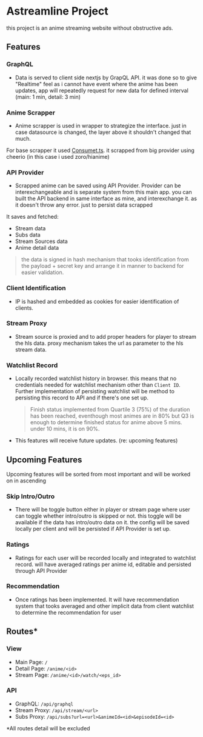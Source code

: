 # Astreamline Project

this project is an anime streaming website without obstructive ads.

## Features

### GraphQL

-  Data is served to client side nextjs by GrapQL API. it was done so to give "Realtime" feel as i cannot have event where the anime has been updates, app will repeatedly request for new data for defined interval (main: 1 min, detail: 3 min)

### Anime Scrapper

-  Anime scrapper is used in wrapper to strategize the interface. just in case datasource is changed, the layer above it shouldn't changed that much.

For base scrapper it used <a href="https://github.com/consumet/consumet.ts">Consumet.ts</a>. it scrapped from big provider using cheerio (in this case i used zoro/hianime)

### API Provider

-  Scrapped anime can be saved using API Provider. Provider can be interexchangeable and is separate system from this main app. you can built the API backend in same interface as mine, and interexchange it. as it doesn't throw any error. just to persist data scrapped

It saves and fetched:

-  Stream data
-  Subs data
-  Stream Sources data
-  Anime detail data

> the data is signed in hash mechanism that tooks identification from the payload + secret key and arrange it in manner to backend for easier validation.

### Client Identification

-  IP is hashed and embedded as cookies for easier identification of clients.

### Stream Proxy

-  Stream source is proxied and to add proper headers for player to stream the hls data. proxy mechanism takes the url as parameter to the hls stream data.

### Watchlist Record

-  Locally recorded watchlist history in browser. this means that no credentials needed for watchlist mechanism other than `Client ID`. Further implementation of persisting watchlist will be method to persisting this record to API and if there's one set up.

   > Finish status implemented from Quartile 3 (75%) of the duration has been reached, eventhough most animes are in 80% but Q3 is enough to determine finished status for anime above 5 mins. under 10 mins, it is on 90%.

-  This features will receive future updates. (re: upcoming features)

## Upcoming Features

Upcoming features will be sorted from most important and will be worked on in ascending

### Skip Intro/Outro

-  There will be toggle button either in player or stream page where user can toggle whether intro/outro is skipped or not. this toggle will be available if the data has intro/outro data on it. the config will be saved locally per client and will be persisted if API Provider is set up.

### Ratings

-  Ratings for each user will be recorded locally and integrated to watchlist record. will have averaged ratings per anime id, editable and persisted through API Provider

### Recommendation

-  Once ratings has been implemented. It will have recommendation system that tooks averaged and other implicit data from client watchlist to determine the recommendation for user

## Routes\*

### View

-  Main Page: `/`
-  Detail Page: `/anime/<id>`
-  Stream Page: `/anime/<id>/watch/<eps_id>`

### API

-  GraphQL: `/api/graphql`
-  Stream Proxy: `/api/stream/<url>`
-  Subs Proxy: `/api/subs?url=<url>&animeId=<id>&episodeId=<id>`

\*All routes detail will be excluded
